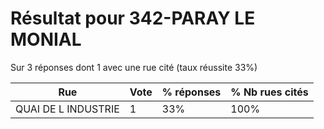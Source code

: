 # Résultat pour 342-PARAY LE MONIAL

Sur 3 réponses dont 1 avec une rue cité (taux réussite 33%)

| Rue | Vote | % réponses | % Nb rues cités|
|-----|------|------------|----------------|
| QUAI DE L INDUSTRIE | 1 | 33% | 100%|
